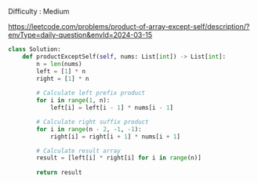Difficulty : Medium 

https://leetcode.com/problems/product-of-array-except-self/description/?envType=daily-question&envId=2024-03-15 


```python
class Solution:
    def productExceptSelf(self, nums: List[int]) -> List[int]:
        n = len(nums)
        left = [1] * n
        right = [1] * n
        
        # Calculate left prefix product
        for i in range(1, n):
            left[i] = left[i - 1] * nums[i - 1]

        # Calculate right suffix product
        for i in range(n - 2, -1, -1):
            right[i] = right[i + 1] * nums[i + 1]

        # Calculate result array
        result = [left[i] * right[i] for i in range(n)]
       
        return result
```

